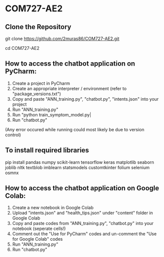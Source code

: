 # COM727-AE2

## Clone the Repository
git clone https://github.com/2muras86/COM727-AE2.git

cd COM727-AE2

## How to access the chatbot application on PyCharm:

1. Create a project in PyCharm
2. Create an appropriate interpreter / environment (refer to "package_versions.txt")
3. Copy and paste "ANN_training.py", "chatbot.py", "intents.json" into your project
4. Run "ANN_training.py"
5. Run "python train_symptom_model.py|
6. Run "chatbot.py"

(Any error occured while running could most likely be due to version control)

## To install required libraries
pip install pandas numpy scikit-learn tensorflow keras matplotlib seaborn joblib nltk textblob imblearn statsmodels customtkinter folium selenium osmnx

## How to access the chatbot application on Google Colab:

1. Create a new notebook in Google Colab
2. Upload "intents.json" and "health_tips.json" under "content" folder in Google Colab
3. Copy and paste codes from "ANN_training.py", "chatbot.py" into your notebook (seperate cells!)
4. Comment out the "Use for PyCharm" codes and un-comment the "Use for Google Colab" codes
5. Run "ANN_training.py"
6. Run "chatbot.py"


